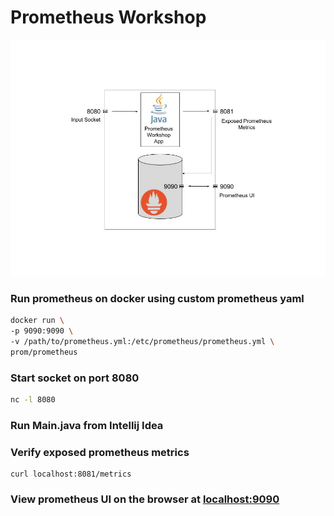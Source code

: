 # Prometheus Workshop

![](https://github.com/krunalvora/prometheus-workshop/blob/images/images/Prometheus%20Workshop.jpg)

### Run prometheus on docker using custom prometheus yaml

```bash
docker run \
-p 9090:9090 \
-v /path/to/prometheus.yml:/etc/prometheus/prometheus.yml \
prom/prometheus
```

### Start socket on port 8080
```bash
nc -l 8080
```

### Run Main.java from Intellij Idea

### Verify exposed prometheus metrics 
```shell
curl localhost:8081/metrics
```

### View prometheus UI on the browser at [localhost:9090](http://localhost:9090)
